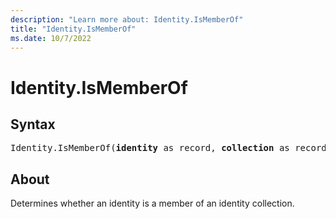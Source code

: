 ```yaml
---
description: "Learn more about: Identity.IsMemberOf"
title: "Identity.IsMemberOf"
ms.date: 10/7/2022
---
```

# Identity.IsMemberOf

## Syntax

<pre>
Identity.IsMemberOf(<b>identity</b> as record, <b>collection</b> as record) as logical
</pre>

## About

Determines whether an identity is a member of an identity collection.
